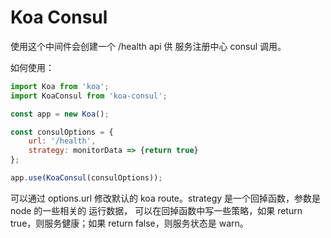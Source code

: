 <!-- TITLE: Koa Consul -->
<!-- SUBTITLE: A quick summary of Koa Consul -->

# Koa Consul

使用这个中间件会创建一个 /health api 供 服务注册中心 consul 调用。

如何使用：

``` javascript
import Koa from 'koa';
import KoaConsul from 'koa-consul';

const app = new Koa();

const consulOptions = {
	url: '/health', 
	strategy: monitorData => {return true}
};

app.use(KoaConsul(consulOptions));
```

可以通过 options.url 修改默认的 koa route。strategy 是一个回掉函数，参数是 node 的一些相关的 运行数据，
可以在回掉函数中写一些策略，如果 return true，则服务健康；如果 return false，则服务状态是 warn。